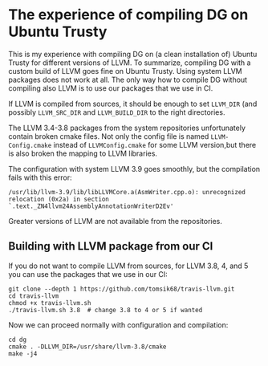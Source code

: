 # The experience of compiling DG on Ubuntu Trusty

This is my experience with compiling DG on (a clean installation of) Ubuntu Trusty for different versions of LLVM.
To summarize, compiling DG with a custom build of LLVM goes fine on Ubuntu Trusty.
Using system LLVM packages does not work at all. The only way how to compile DG without compiling also LLVM
is to use our packages that we use in CI.

If LLVM is compiled from sources, it should be enough to set `LLVM_DIR` (and possibly
`LLVM_SRC_DIR` and `LLVM_BUILD_DIR` to the right directories.

The LLVM 3.4-3.8 packages from the system repositories unfortunately contain broken cmake files.
Not only the config file is named `LLVM-Config.cmake` instead of `LLVMConfig.cmake`
for some LLVM version,but there is also broken the mapping to LLVM libraries.

The configuration with system LLVM 3.9 goes smoothly, but the compilation fails with this error:

```
/usr/lib/llvm-3.9/lib/libLLVMCore.a(AsmWriter.cpp.o): unrecognized relocation (0x2a) in section `.text._ZN4llvm24AssemblyAnnotationWriterD2Ev'

```

Greater versions of LLVM are not available from the repositories.

## Building with LLVM package from our CI

If you do not want to compile LLVM from sources, 
for LLVM 3.8, 4, and 5 you can use the packages that we use in our CI:


```
git clone --depth 1 https://github.com/tomsik68/travis-llvm.git
cd travis-llvm
chmod +x travis-llvm.sh
./travis-llvm.sh 3.8  # change 3.8 to 4 or 5 if wanted
```

Now we can proceed normally with configuration and compilation:

```
cd dg
cmake . -DLLVM_DIR=/usr/share/llvm-3.8/cmake
make -j4
```
